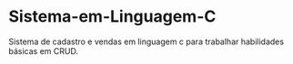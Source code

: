 # Sistema-em-Linguagem-C
Sistema de cadastro e vendas em linguagem c para trabalhar habilidades básicas em CRUD.
